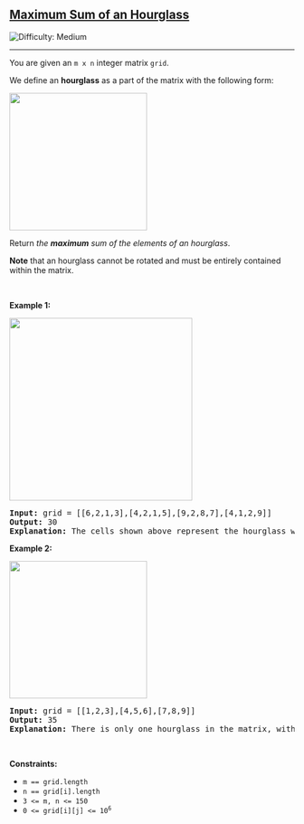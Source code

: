 <h2><a href="https://leetcode.com/problems/maximum-sum-of-an-hourglass">Maximum Sum of an Hourglass</a></h2> <img src='https://img.shields.io/badge/Difficulty-Medium-orange' alt='Difficulty: Medium' /><hr><p>You are given an <code>m x n</code> integer matrix <code>grid</code>.</p>

<p>We define an <strong>hourglass</strong> as a part of the matrix with the following form:</p>
<img alt="" src="https://assets.leetcode.com/uploads/2022/08/21/img.jpg" style="width: 243px; height: 243px;" />
<p>Return <em>the <strong>maximum</strong> sum of the elements of an hourglass</em>.</p>

<p><strong>Note</strong> that an hourglass cannot be rotated and must be entirely contained within the matrix.</p>

<p>&nbsp;</p>
<p><strong class="example">Example 1:</strong></p>
<img alt="" src="https://assets.leetcode.com/uploads/2022/08/21/1.jpg" style="width: 323px; height: 323px;" />
<pre>
<strong>Input:</strong> grid = [[6,2,1,3],[4,2,1,5],[9,2,8,7],[4,1,2,9]]
<strong>Output:</strong> 30
<strong>Explanation:</strong> The cells shown above represent the hourglass with the maximum sum: 6 + 2 + 1 + 2 + 9 + 2 + 8 = 30.
</pre>

<p><strong class="example">Example 2:</strong></p>
<img alt="" src="https://assets.leetcode.com/uploads/2022/08/21/2.jpg" style="width: 243px; height: 243px;" />
<pre>
<strong>Input:</strong> grid = [[1,2,3],[4,5,6],[7,8,9]]
<strong>Output:</strong> 35
<strong>Explanation:</strong> There is only one hourglass in the matrix, with the sum: 1 + 2 + 3 + 5 + 7 + 8 + 9 = 35.
</pre>

<p>&nbsp;</p>
<p><strong>Constraints:</strong></p>

<ul>
	<li><code>m == grid.length</code></li>
	<li><code>n == grid[i].length</code></li>
	<li><code>3 &lt;= m, n &lt;= 150</code></li>
	<li><code>0 &lt;= grid[i][j] &lt;= 10<sup>6</sup></code></li>
</ul>
